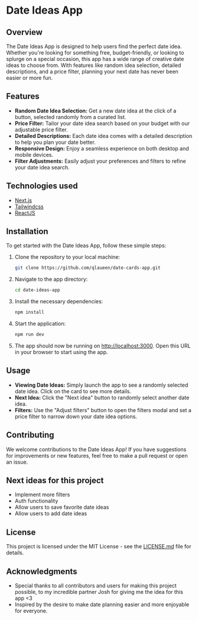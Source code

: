 # Date Ideas App

## Overview

The Date Ideas App is designed to help users find the perfect date idea. Whether you're looking for something free, budget-friendly, or looking to splurge on a special occasion, this app has a wide range of creative date ideas to choose from. With features like random idea selection, detailed descriptions, and a price filter, planning your next date has never been easier or more fun.

## Features

- **Random Date Idea Selection:** Get a new date idea at the click of a button, selected randomly from a curated list.
- **Price Filter:** Tailor your date idea search based on your budget with our adjustable price filter.
- **Detailed Descriptions:** Each date idea comes with a detailed description to help you plan your date better.
- **Responsive Design:** Enjoy a seamless experience on both desktop and mobile devices.
- **Filter Adjustments:** Easily adjust your preferences and filters to refine your date idea search.

## Technologies used

- [Next.js](https://nextjs.org/)
- [Tailwindcss](https://tailwindcss.com/)
- [ReactJS](https://react.dev/)

## Installation

To get started with the Date Ideas App, follow these simple steps:

1. Clone the repository to your local machine:

    ```bash
    git clone https://github.com/qlaueen/date-cards-app.git
    ```

2. Navigate to the app directory:

    ```bash
    cd date-ideas-app
    ```

3. Install the necessary dependencies:

    ```bash
    npm install
    ```

4. Start the application:

    ```bash
    npm run dev
    ```

5. The app should now be running on [http://localhost:3000](http://localhost:3000). Open this URL in your browser to start using the app.

## Usage

- **Viewing Date Ideas:** Simply launch the app to see a randomly selected date idea. Click on the card to see more details.
- **Next Idea:** Click the "Next idea" button to randomly select another date idea.
- **Filters:** Use the "Adjust filters" button to open the filters modal and set a price filter to narrow down your date idea options.

## Contributing

We welcome contributions to the Date Ideas App! If you have suggestions for improvements or new features, feel free to make a pull request or open an issue.

## Next ideas for this project

- Implement more filters
- Auth functionality
- Allow users to save favorite date ideas
- Allow users to add date ideas

## License

This project is licensed under the MIT License - see the [LICENSE.md](LICENSE.md) file for details.

## Acknowledgments

- Special thanks to all contributors and users for making this project possible, to my incredible partner Josh for giving me the idea for this app <3
- Inspired by the desire to make date planning easier and more enjoyable for everyone.
